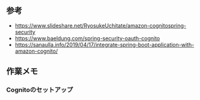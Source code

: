 ## 参考

- https://www.slideshare.net/RyosukeUchitate/amazon-cognitospring-security
- https://www.baeldung.com/spring-security-oauth-cognito
- https://sanaulla.info/2019/04/17/integrate-spring-boot-application-with-amazon-cognito/

## 作業メモ

### Cognitoのセットアップ


